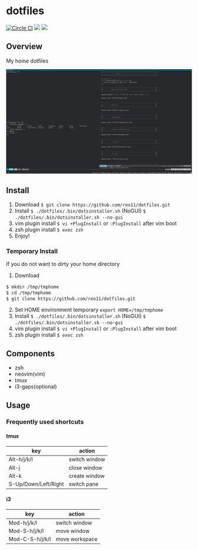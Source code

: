 # dotfiles
[![Circle CI](https://circleci.com/gh/reo11/dotfiles.svg?style=shield&circle-token=ad0dde00aa79d62e4d8becd310868691b0e82995)](https://circleci.com/gh/reo11/dotfiles)
![](http://img.shields.io/badge/license-MIT-blue.svg)
![](https://img.shields.io/badge/OS-arch%2Fubuntu%2Fcent%2Ffedora%2Falpine-blue.svg)

## Overview
My home dotfiles

![overview](https://raw.githubusercontent.com/yutakatay/img/master/dotfiles/overview.png)


## Install
1. Download
`$ git clone https://github.com/reo11/dotfiles.git`
2. Install
`$ ./dotfiles/.bin/dotsinstaller.sh`
 (NoGUI)
`$ ./dotfiles/.bin/dotsinstaller.sh --no-gui`
3. vim plugin install
`$ vi +PlugInstall` or `:PlugInstall` after vim boot
4. zsh plugin install
`$ exec zsh`
5. Enjoy!


### Temporary Install
If you do not want to dirty your home directory

1. Download
```
$ mkdir /tmp/tmphome
$ cd /tmp/tmphome
$ git clone https://github.com/reo11/dotfiles.git
```
2. Set HOME environment temporary
`export HOME=/tmp/tmphome`
3. Install
`$ ./dotfiles/.bin/dotsinstaller.sh`
 (NoGUI)
`$ ./dotfiles/.bin/dotsinstaller.sh --no-gui`
4. vim plugin install
`$ vi +PlugInstall` or `:PlugInstall` after vim boot
5. zsh plugin install
`$ exec zsh`


## Components
- zsh
- neovim(vim)
- tmux
- i3-gaps(optional)


## Usage

### Frequently used shortcuts

#### tmux

|key|action|
|---|---|
|Alt-h/j/k/l|switch window|
|Alt-j|close window|
|Alt-k|create window|
|S-Up/Down/Left/Right|switch pane|

#### i3

|key|action|
|---|---|
|Mod-h/j/k/l|switch window|
|Mod-S-h/j/k/l|move window|
|Mod-C-S-h/j/k/l|move workspace|

